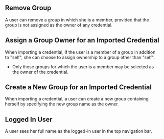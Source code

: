 Remove Group
------------

A user can remove a group in which she is a member, provided that the group
is not assigned as the owner of any credential.


Assign a Group Owner for an Imported Credential
-----------------------------------------------

When importing a credential, if the user is a member of a group in addition
to "self", she can choose to assign ownership to a group other than "self".

* Only those groups for which the user is a member may be selected as the
  owner of the credential.
  

Create a New Group for an Imported Credential
---------------------------------------------

When importing a credential, a user can create a new group containing herself
by specifying the new group name as the owner.


Logged In User
--------------

A user sees her full name as the logged-in user in the top navigation bar.
 
  